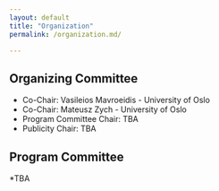 ```yaml
---
layout: default
title: "Organization"
permalink: /organization.md/

---
```



## Organizing Committee

* Co-Chair: Vasileios Mavroeidis - University of Oslo
* Co-Chair: Mateusz Zych - University of Oslo
* Program Committee Chair: TBA
* Publicity Chair: TBA


## Program Committee

*TBA
